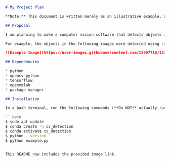 ```markdown
# My Project Plan 

**Note:** This document is written merely as an illustrative example, and does not provide any working guide to an actual project.

## Proposal 

I am planning to make a computer vision software that detects objects in images. In order to build it, I will use opencv, deep learning libraries, such as [TensorFlow](https://www.tensorflow.org/) or [PyTorch](https://pytorch.org/), and other open source software.

For example, the objects in the following images were detected using [mmdetection](https://github.com/open-mmlab/mmdetection):

![Example Image](https://user-images.githubusercontent.com/12907710/137271636-56ba1cd2-b110-4812-8221-b4c120320aa9.png)

## Dependencies 

* python
* opencv-python 
* tensorflow
* openmmlab
* package manager

## Installation

In a bash terminal, run the following commands (**Do NOT** actually run these commands in your computer):

```bash
$ sudo apt update
$ conda create -n cv_detection
$ conda activate cv_detection
$ python --version
$ python example.py
```
```

This README now includes the provided image link. 
